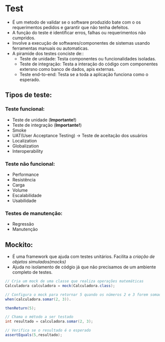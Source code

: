# Test

- É um metodo de validar se o software produzido bate com o os requerimentos pedidos e garantir que não tenha defeitos.
- A função do teste é identificar erros, falhas ou requerimentos não cumpridos.
- Involve a execução de softwares/componentes de sistemas usando ferramentas manuais ou automaticas.
- A piramide dos testes conciste de::
    - Teste de unidade: Testa componentes ou funcionalidades isoladas.
    - Teste de integração: Testa a interação do código com componentes extersno como banco de dados, apis externas.
    - Teste end-to-end: Testa se a toda a aplicação funciona como o esperado.

## Tipos de teste:

### Teste funcional:

- Teste de unidade (**Importante!**)
- Teste de integração (**Importante!**)
- Smoke
- UAT(User Acceptance Testing) -> Teste de aceitação dos usuários
- Localization
- Globalization
- Interoperability

### Teste não funcional:

- Performance
- Resistência
- Carga
- Volume
- Escalabilidade
- Usabilidade

### Testes de manutenção:

- Regressão
- Manutenção

## Mockito:

- É uma framework que ajuda com testes unitários. Facilita a *criação de objetos simulados(mocks)*
- Ajuda no isolamento de códgio já que não precisamos de um ambiente completo de testes.

```java
// Cria um mock de uma classe que realiza operações matemáticas
Calculadora calculadora = mock(Calculadora.class);

// Configura o mock para retornar 5 quando os números 2 e 3 forem somados
when(calculadora.somar(2, 3)).

thenReturn(5);

// Chama o método a ser testado
int resultado = calculadora.somar(2, 3);

// Verifica se o resultado é o esperado
assertEquals(5,resultado);
```